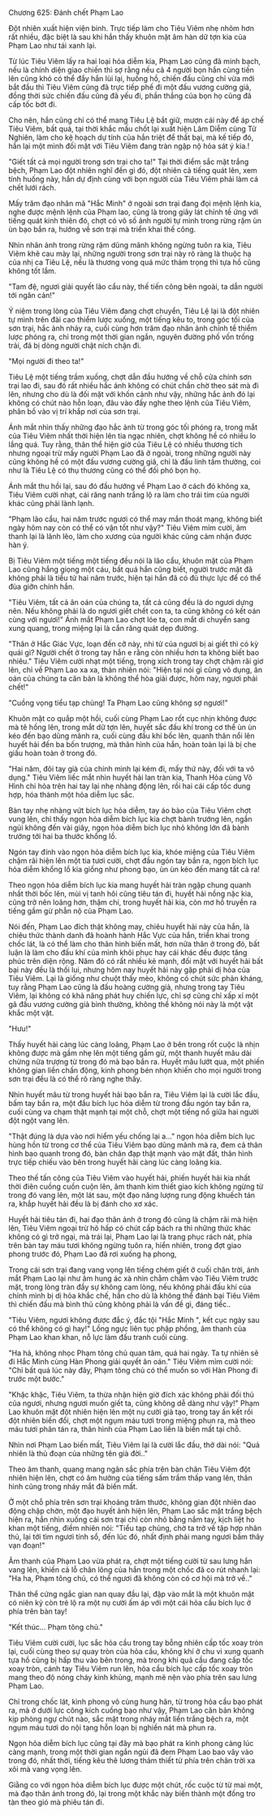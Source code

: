 




Chương 625: Đánh chết Phạm Lao


Đột nhiên xuất hiện viện binh. Trực tiếp làm cho Tiêu Viêm nhẹ nhõm hơn rất nhiều, đặc biệt là sau khi hắn thấy khuôn mặt âm hàn dữ tợn kia của Phạm Lao như tái xanh lại.

Từ lúc Tiêu Viêm lấy ra hai loại hỏa diễm kia, Phạm Lao cũng đã minh bạch, nếu là chính diện giao chiến thì sợ rằng nếu cả 4 người bọn hắn cùng tiến lên cũng khó có thể đẩy hắn lùi lại, huống hồ, chiến đấu cũng chỉ vừa mới bắt đầu thì Tiêu Viêm cũng đã trực tiếp phế đi một đấu vương cường giả, đồng thời sức chiến đấu cũng đã yếu đi, phần thắng của bọn họ cũng đã cấp tốc bớt đi.

Cho nên, hắn cũng chỉ có thể mang Tiêu Lệ bắt giữ, mượn cái này để áp chế Tiêu Viêm, bất quá, tại thời khắc mấu chốt lại xuất hiện Lâm Diễm cùng Tử Nghiên, làm cho kệ hoạch dự tính của hắn triệt để thất bại, mà kế tiếp đó, hắn lại một mình đối mặt với Tiêu Viêm đang tràn ngập nộ hỏa sát ý kia.!

"Giết tất cả mọi người trong sơn trại cho ta!" Tại thời điểm sắc mặt trắng bệch, Phạm Lao đột nhiên nghĩ đến gì đó, đột nhiên cả tiếng quát lên, xem tính huống này, hắn dự định cùng với bọn người của Tiêu Viêm phải làm cá chết lưới rách.

Mấy trăm đạo nhân mã "Hắc Minh" ở ngoài sơn trại đang đọi mệnh lệnh kia, nghe được mệnh lệnh của Phạm lao, cũng là trong giây lát chỉnh tề ứng với tiếng quát kinh thiên đó, chợt có vô số ảnh người tự mình trong rừng rậm ùn ùn bạo bắn ra, hướng về sơn trại mà triển khai thế công.

Nhìn nhân ảnh trong rừng rậm dũng mãnh không ngừng tuôn ra kia, Tiêu Viêm khẽ cau mày lại, những người trong sơn trại này rõ ràng là thuộc hạ của nhị ca Tiêu Lệ, nếu là thương vong quá mức thảm trọng thì tựa hồ cũng không tốt lắm.

"Tam đệ, ngươi giải quyết lão cẩu này, thế tiến công bên ngoài, ta dẫn người tới ngăn cản!"

Ý niệm trong lòng của Tiêu Viêm đang chợt chuyển, Tiêu Lệ lại là đột nhiên tự mình trên đài cao thiểm lược xuống, một tiếng kêu to, trong góc tối của sơn trại, hắc ảnh nhảy ra, cuối cùng hơn trăm đạo nhân ảnh chỉnh tề thiểm lược phóng ra, chỉ trong một thời gian ngắn, nguyên đường phố vốn trống trải, đã bị dòng người chật ních chặn đi.

"Mọi người đi theo ta!"

Tiêu Lệ một tiếng trầm xuống, chợt dẫn đầu hướng về chỗ cửa chính sơn trại lao đi, sau đó rất nhiều hắc ảnh không có chút chần chờ theo sát mà đi lên, nhưng cho dù là đối mặt với khốn cảnh như vậy, những hắc ảnh đó lại không có chút nào hỗn loạn, đâu vào đấy nghe theo lệnh của Tiêu Viêm, phân bố vào vị trí khắp nơi của sơn trại.

Ánh mắt nhìn thấy những đạo hắc ảnh từ trong góc tối phóng ra, trong mắt của Tiêu Viêm nhất thời hiện lên tia ngạc nhiên, chợt không hề có nhiều lo lắng quá. Tuy rằng, thân thể hiện giờ của Tiêu Lệ có nhiều thương tích nhưng ngoại trừ mấy người Phạm Lao đã ở ngoài, trong những người này cũng không hề có một đấu vương cường giả, chỉ là đấu linh tầm thường, coi như là Tiêu Lệ có thụ thương cũng có thể đối phó bọn họ.

Ánh mắt thu hồi lại, sau đó đầu hướng về Phạm Lao ở cách đó không xa, Tiêu Viêm cười nhạt, cái răng nanh trắng lộ ra làm cho trái tim của người khác cũng phải lành lạnh.

"Phạm lão cẩu, hai năm trước ngươi có thể may mắn thoát mạng, không biết ngày hôm nay còn có thể có vận tốt như vậy?" Tiêu Viêm mỉm cười, âm thanh lại là lãnh lẽo, làm cho xương của người khác cũng cảm nhận được hàn ý.

Bị Tiêu Viêm một tiếng một tiếng đều nói là lão cẩu, khuôn mặt của Phạm Lao cũng hắng giọng một cáu, bất quá hắn cũng biết, người trước mặt đã không phải là tiểu tử hai năm trước, hiện tại hắn đã có đủ thực lực để có thể đùa giỡn chính hắn.

"Tiêu Viêm, tất cả ân oán của chúng ta, tất cả cũng đều là do ngươi dựng nên. Nếu không phải là do ngươi giết chết con ta, ta cũng không có kết oán cùng với ngươi!" Ánh mắt Phạm Lao chợt lóe ta, con mắt di chuyển sang xung quang, trong miệng lại là cắn răng quát dẹp đường.

"Thân ở Hắc Giác Vực, loạn đến cỡ này, nhi tử của ngươi bị ai giết thì có kỳ quái gì? Người chết ở trong tay hắn e rằng còn nhiều hơn ta không biết bao nhiêu." Tiêu Viêm cười nhạt một tiếng, trọng xích trong tay chợt chậm rãi giơ lên, chỉ về Phạm Lao xa xa, thản nhiên nói: "Hiện tại nói gì cũng vô dụng, ân oán của chúng ta căn bản là không thể hòa giải được, hôm nay, ngươi phải chết!"

"Cuồng vọng tiểu tạp chủng! Ta Phạm Lao cũng không sợ ngươi!"

Khuôn mặt co quắp một hồi, cuối cùng Phạm Lao rốt cục nhịn không được mà tê hống lên, trong mắt dữ tợn lên, huyết sắc đấu khí trong cơ thể ùn ùn kéo đến bạo dũng mãnh ra, cuối cùng đấu khí bốc lên, quanh thân nổi lên huyết hải đến ba bốn trượng, mà thân hình của hắn, hoàn toàn lại là bị che giấu hoàn toàn ở trong đó.

"Hai năm, đôi tay già của chính mình lại kém đi, mấy thứ này, đối với ta vô dụng." Tiêu Viêm liếc mắt nhìn huyết hải lan tràn kia, Thanh Hỏa cùng Vô Hình chi hỏa trên hai tay lại nhẹ nhàng động lên, rồi hai cái cấp tốc dung hợp, hóa thành một hỏa diễm lục sắc.

Bàn tay nhẹ nhàng vứt bích lục hỏa diễm, tay áo bào của Tiêu Viêm chợt vung lên, chỉ thấy ngọn hỏa diễm bích lục kia chợt bành trướng lên, ngắn ngủi không đến vài giây, ngọn hỏa diễm bích lục nhỏ không lớn đã bành trướng tới hai ba thước khổng lồ.

Ngón tay đính vào ngọn hỏa diễm bích lục kia, khóe miệng của Tiêu Viêm chậm rãi hiện lên một tia tươi cười, chợt đầu ngón tay bắn ra, ngọn bích lục hỏa diễm khổng lồ kia giống như phong bạo, ùn ùn kéo đến mang tất cả ra!

Theo ngọn hỏa diễm bích lục kia mang huyết hải tràn ngập chung quanh nhất thời bốc lên, mùi vị tanh hôi cũng tiêu tán đi, huyết hải nồng nặc kia, cũng trở nên loãng hơn, thậm chí, trong huyết hải kia, còn mơ hồ truyền ra tiếng gầm gừ phẫn nộ của Phạm Lao.

Nói đến, Phạm Lao đích thật không may, chiêu huyết hải này của hắn, là chiêu thức thành danh đã hoành hành Hắc Vực của hắn, triển khai trong chốc lát, là có thể làm cho thân hình biến mất, hơn nữa thân ở trong đó, bất luận là làm cho đấu khí của mình khôi phục hay cái khác đều được tăng phúc trên diện rộng. Năm đó có rất nhiều kẻ mạnh, đối mặt với huyết hải bất bại này đều là thối lui, nhưng hôm nay huyết hải này gặp phải dị hỏa của Tiêu Viêm. Lại là giống như chuột thấy mèo, không có chút sức phản kháng, tuy rằng Phạm Lao cũng là đấu hoàng cường giả, nhưng trong tay Tiêu Viêm, lại không có khả năng phát huy chiến lực, chỉ sợ cũng chỉ xấp xỉ một gã đấu vương cường giả bình thường, không thể không nói này là một vật khắc một vật.

"Hưu!"

Thấy huyết hải càng lúc càng loãng, Phạm Lao ở bên trong rốt cuộc là nhịn không được mà gầm nhẹ lên một tiếng gầm gừ, một thanh huyết mâu dài chừng nửa trượng từ trong đó mà bạo bắn ra. Huyết mâu lướt qua, một phiến không gian liền chấn động, kinh phong bén nhọn khiến cho mọi người trong sơn trại đều là có thể rõ ràng nghe thấy.

Nhìn huyết mâu từ trong huyết hải bạo bắn ra, Tiêu Viêm lại là cười lắc đầu, bấm tay bắn ra, một đầu bích lục hỏa diễm từ trong đầu ngón tay bắn ra, cuối cùng va chạm thật mạnh tại một chỗ, chợt một tiếng nổ giữa hai người đột ngột vang lên.

"Thật đúng là dựa vào nơi hiểm yếu chống lại a..." ngọn hỏa diễm bích lục hùng hồn từ trong cơ thể của Tiêu Viêm bạo dũng mãnh mà ra, đem cả thân hình bao quanh trong đó, bàn chân đạp thật mạnh vào mặt đất, thân hình trực tiếp chiếu vào bên trong huyết hãi càng lúc càng loãng kia.

Theo thế tấn công của Tiêu Viêm vào huyết hải, phiến huyết hải kia nhất thời điên cuồng cuồn cuộn lên, âm thanh kim thiết giao kích không ngừng từ trong đó vang lên, một lát sau, một đạo năng lượng rung động khuếch tán ra, khắp huyết hải đều là bị đánh cho xơ xác.

Huyết hải tiêu tán đi, hai đạo thân ảnh ở trong đó cũng là chậm rãi mà hiện lên, Tiêu Viêm ngoại trừ hô hấp có chút cấp bách ra thì những thức khác không có gì trở ngại, mà trái lại, Phạm Lao lại là trang phục rách nát, phía trên bàn tay máu tươi không ngừng tuôn ra, hiển nhiên, trong đợt giao phong trước đó, Phạm Lao đã rơi xuống hạ phong,

Trong cái sơn trại đang vang vọng lên tiếng chém giết ở cuối chân trời, ánh mắt Phạm Lao lại như âm hung ác xà nhìn chằm chằm vào Tiêu Viêm trước mặt, trong lòng tràn đầy sự không cam lòng, nếu không phải đấu khí của chính mình bị dị hỏa khắc chế, hắn cho dù là không thể đánh bại Tiêu Viêm thì chiến đấu mà bình thủ cũng không phải là vấn đề gì, đáng tiếc..

"Tiêu Viêm, ngươi không được đắc ý, đắc tội "Hắc Minh ", kết cục ngày sau có thể không có gì hay!" Lồng ngực liên tục phập phồng, âm thanh của Phạm Lao khan khan, nỗ lực làm đấu tranh cuối cùng.

"Ha hả, không nhọc Phạm tông chủ quan tâm, quá hai ngày. Ta tự nhiên sẽ đi Hắc Minh cùng Hàn Phong giải quyết ân oán." Tiêu Viêm mỉm cười nói: "Chỉ bất quá lúc này đây, Phạm tông chủ có thể muốn so với Hàn Phong đi trước một bước."

"Khặc khặc, Tiêu Viêm, ta thừa nhận hiện giờ đích xác không phải đối thủ của ngươi, nhưng ngươi muốn giết ta, cũng không dễ dàng như vậy!" Phạm Lao khuôn mặt đột nhiên hiện lên một nụ cười giả tạo, trong tay ấn kết rồi đột nhiên biến đổi, chợt một ngụm máu tươi trong miệng phun ra, mà theo máu tươi phân tán ra, thân hình của Phạm Lao liền là biến mất tại chỗ.

Nhìn nơi Phạm Lao biến mất, Tiêu Viêm lại là cười lắc đầu, thở dài nói: "Quả nhiên là thủ đoạn của những tên già đời.."

Theo âm thanh, quang mang ngân sắc phía trên bàn chân Tiêu Viêm đột nhiên hiện lên, chợt có âm hưởng của tiếng sấm trầm thấp vang lên, thân hình cũng trong nháy mắt đã biến mất.

Ở một chỗ phía trên sơn trại khoảng trăm thước, không gian đột nhiên dao động chập chờn, một đạo huyết ảnh hiện lên, Phạm Lao sắc mặt trắng bệch hiện ra, hắn nhìn xuống cái sơn trại chỉ còn nhỏ bằng nắm tay, kịch liệt ho khan một tiếng, điềm nhiên nói: "Tiểu tạp chủng, chờ ta trở về tập hợp nhân thủ, lại tới tìm ngươi tính sổ, đến lúc đó, nhất định phải mang ngươi bầm thây vạn đoạn!"

Âm thanh của Phạm Lao vừa phát ra, chợt một tiếng cười từ sau lưng hắn vang lên, khiến cả lỗ chân lông của hắn trong một chốc đã co rút nhanh lại: "Ha ha, Phạm tông chủ, có thể ngươi đã không còn có cơ hội mà trở về.."

Thân thể cứng ngắc gian nan quay đầu lại, đập vào mắt là một khuôn mặt có niên kỷ còn trẻ lộ ra một nụ cười ấm áp với một cái hỏa cầu bích lục ở phía trên bàn tay!

"Kết thúc... Phạm tông chủ."

Tiêu Viêm cười cười, lục sắc hỏa cầu trong tay bỗng nhiên cấp tốc xoay tròn lại, cuối cùng theo sự quay tròn của hỏa cầu, không khí ở chu vi xung quanh tựa hồ cũng bị hấp thu vào bên trong, mà trong khi quả cầu đang cấp tốc xoay tròn, cánh tay Tiêu Viêm run lên, hỏa cầu bích lục cấp tốc xoay tròn mang theo độ nóng cháy kinh khủng, mạnh mẽ nện vào phía trên sau lưng Phạm Lao.

Chỉ trong chốc lát, kình phong vô cùng hung hãn, từ trong hỏa cầu bạo phát ra, mà ở dưới lực công kích cuồng bạo như vậy, Phạm Lao căn bản không kịp phòng ngự chút nào, sắc mặt trong nháy mắt liền trắng bệch ra, một ngụm máu tươi do nội tạng hỗn loạn bị nghiền nát mà phun ra.

Ngọn hỏa diễm bích lục cũng tại đây mà bạo phát ra kình phong càng lúc càng mạnh, trong một thời gian ngắn ngủi đã đem Phạm Lao bao vây vào trong đó, nhất thời, tiếng kêu thê lương thảm thiết từ phía trên chân trời xa xôi mà vang vọng lên.

Giằng co với ngọn hỏa diễm bích lục được một chút, rốc cuộc từ từ mai một, mà đạo thân ảnh trong đó, lại trong một khắc này biến thành một đống tro tàn theo gió mà phiêu tán đi.





